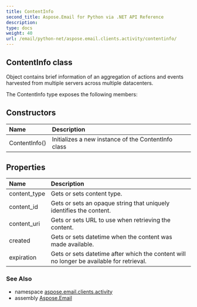 ```yaml
---
title: ContentInfo
second_title: Aspose.Email for Python via .NET API Reference
description: 
type: docs
weight: 40
url: /email/python-net/aspose.email.clients.activity/contentinfo/
---
```


## ContentInfo class

Object contains brief information of an aggregation of actions and events harvested from multiple servers across multiple datacenters.

The ContentInfo type exposes the following members:
## Constructors
| Name | Description |
| :- | :- |
|ContentInfo()|Initializes a new instance of the ContentInfo class|
## Properties
| Name | Description |
| :- | :- |
|content_type|Gets or sets content type.|
|content_id|Gets or sets an opaque string that uniquely identifies the content.|
|content_uri|Gets or sets URL to use when retrieving the content.|
|created|Gets or sets datetime when the content was made available.|
|expiration|Gets or sets datetime after which the content will no longer be available for retrieval.|

### See Also

* namespace [aspose.email.clients.activity](/email/python-net/aspose.email.clients.activity/)
* assembly [Aspose.Email](/slides/python-net/)

